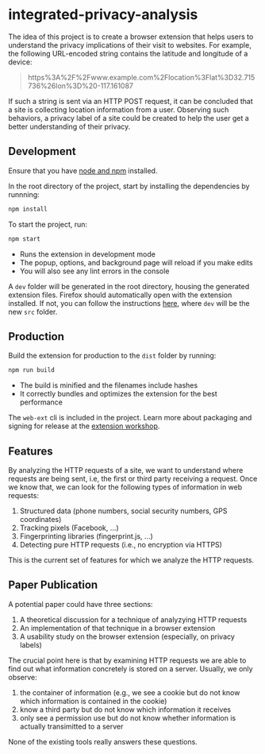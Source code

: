 # integrated-privacy-analysis

The idea of this project is to create a browser extension that helps users to understand the privacy implications of their visit to websites. For example, the following URL-encoded string contains the latitude and longitude of a device:

> https%3A%2F%2Fwww.example.com%2Flocation%3Flat%3D32.715736%26lon%3D%20-117.161087

If such a string is sent via an HTTP POST request, it can be concluded that a site is collecting location information from a user. Observing such behaviors, a privacy label of a site could be created to help the user get a better understanding of their privacy.

## Development

Ensure that you have [node and npm](https://www.npmjs.com/get-npm) installed.

In the root directory of the project, start by installing the dependencies by runnning:

```bash
npm install
```

To start the project, run:

```bash
npm start
```

- Runs the extension in development mode
- The popup, options, and background page will reload if you make edits
- You will also see any lint errors in the console

A `dev` folder will be generated in the root directory, housing the generated extension files. Firefox should automatically open with the extension installed. If not, you can follow the instructions [here](https://github.com/privacy-tech-lab/integrated-privacy-analysis/issues/12#issuecomment-776985944), where `dev` will be the new `src` folder.

## Production

Build the extension for production to the `dist` folder by running:

```bash
npm run build
```

- The build is minified and the filenames include hashes
- It correctly bundles and optimizes the extension for the best performance

The `web-ext` cli is included in the project. Learn more about packaging and signing for release at the [extension workshop](https://extensionworkshop.com/documentation/develop/getting-started-with-web-ext/).

## Features

By analyzing the HTTP requests of a site, we want to understand where requests are being sent, i.e, the first or third party receiving a request. Once we know that, we can look for the following types of information in web requests:

1. Structured data (phone numbers, social security numbers, GPS coordinates)
2. Tracking pixels (Facebook, ...)
3. Fingerprinting libraries (fingerprint.js, ...)
4. Detecting pure HTTP requests (i.e., no encryption via HTTPS)

This is the current set of features for which we analyze the HTTP requests.

## Paper Publication

A potential paper could have three sections:

1. A theoretical discussion for a technique of analyzying HTTP requests
2. An implementation of that technique in a browser extension
3. A usability study on the browser extension (especially, on privacy labels)

The crucial point here is that by examining HTTP requests we are able to find out what information concretely is stored on a server. Usually, we only observe:

1. the container of information (e.g., we see a cookie but do not know which information is contained in the cookie)
2. know a third party but do not know which information it receives
3. only see a permission use but do not know whether information is actually transimitted to a server

None of the existing tools really answers these questions.